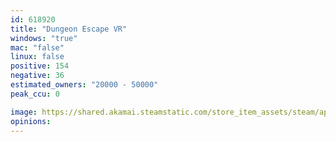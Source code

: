 ```yaml
---
id: 618920
title: "Dungeon Escape VR"
windows: "true"
mac: "false"
linux: false
positive: 154
negative: 36
estimated_owners: "20000 - 50000"
peak_ccu: 0

image: https://shared.akamai.steamstatic.com/store_item_assets/steam/apps/618920/header.jpg?t=1550002341
opinions:
---
```

